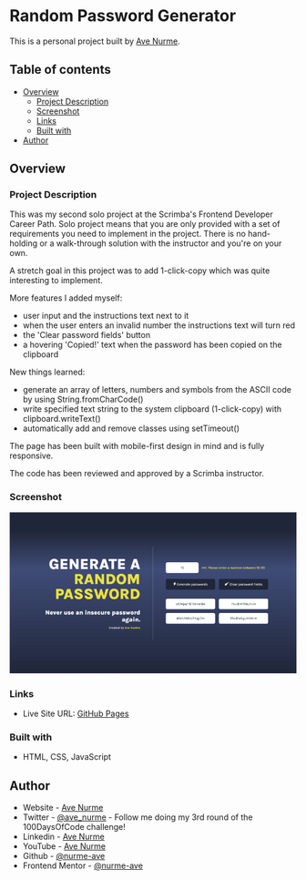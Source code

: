 # Random Password Generator

This is a personal project built by [Ave Nurme](https://www.avenurme.dev).

## Table of contents

- [Overview](#overview)
  - [Project Description](#project-description)
  - [Screenshot](#screenshot)
  - [Links](#links)
  - [Built with](#built-with)
- [Author](#author)

## Overview

### Project Description

This was my second solo project at the Scrimba's Frontend Developer Career Path. Solo project means that you are only provided with a set of requirements you need to implement in the project. There is no hand-holding or a walk-through solution with the instructor and you're on your own.

A stretch goal in this project was to add 1-click-copy which was quite interesting to implement.

More features I added myself:
- user input and the instructions text next to it
- when the user enters an invalid number the instructions text will turn red
- the 'Clear password fields' button
- a hovering 'Copied!' text when the password has been copied on the clipboard

New things learned:
- generate an array of letters, numbers and symbols from the ASCII code by using String.fromCharCode()
- write specified text string to the system clipboard (1-click-copy) with clipboard.writeText()
- automatically add and remove classes using setTimeout()

The page has been built with mobile-first design in mind and is fully responsive.

The code has been reviewed and approved by a Scrimba instructor.

### Screenshot

![Screenshot of my solution](/images/random-password-generator_760.png)

### Links

- Live Site URL: [GitHub Pages](https://nurme-ave.github.io/scrimba-solo-project-random-password-generator/)

### Built with

- HTML, CSS, JavaScript

## Author

- Website - [Ave Nurme](https://www.avenurme.dev)
- Twitter - [@ave\_nurme](https://twitter.com/ave_nurme) - Follow me doing my 3rd round of the 100DaysOfCode challenge!
- Linkedin - [Ave Nurme](https://www.linkedin.com/in/ave-nurme)
- YouTube - [Ave Nurme](https://www.youtube.com/channel/UC_kKIEE66Wa5bAxjqoI1A8w/videos)
- Github - [@nurme-ave](https://github.com/nurme-ave)
- Frontend Mentor - [@nurme-ave](https://www.frontendmentor.io/profile/nurme-ave)
